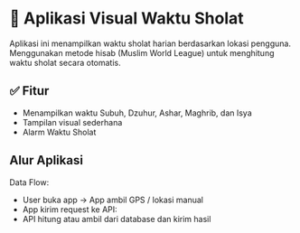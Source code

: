 # 🕌 Aplikasi Visual Waktu Sholat

Aplikasi ini menampilkan waktu sholat harian berdasarkan lokasi pengguna. Menggunakan metode hisab (Muslim World League) untuk menghitung waktu sholat secara otomatis.

## ✅ Fitur
- Menampilkan waktu Subuh, Dzuhur, Ashar, Maghrib, dan Isya
- Tampilan visual sederhana
- Alarm Waktu Sholat

## Alur Aplikasi
Data Flow:
- User buka app → App ambil GPS / lokasi manual
- App kirim request ke API:
- API hitung atau ambil dari database dan kirim hasil
